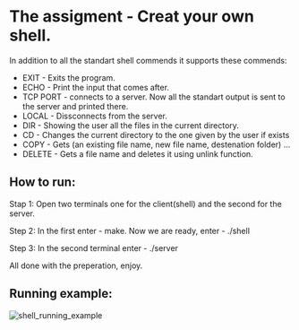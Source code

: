 
# The assigment - Creat your own shell.

In addition to all the standart shell commends it supports these commends:

+ EXIT - Exits the program.
+ ECHO - Print the input that comes after.
+ TCP PORT - connects to a server. Now all the standart output is sent to the server and printed there.
+ LOCAL - Dissconnects from the server.
+ DIR - Showing the user all the files in the current directory.
+ CD - Changes the current directory to the one given by the user if exists
+ COPY - Gets (an existing file name, new file name, destenation folder) ...
+ DELETE - Gets a file name and deletes it using unlink function.



## How to run:
Stap 1: Open two terminals one for the client(shell) and the second for the server.


Step 2: In the first enter - make. Now we are ready, enter - ./shell


Step 3: In the second terminal enter - ./server


All done with the preperation, enjoy.



## Running example:


![shell_running_example](https://user-images.githubusercontent.com/93476230/163055832-3eabcf49-7339-4539-89df-7ddb2ad812f8.png)

